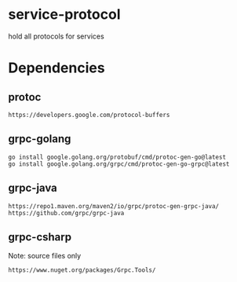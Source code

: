 # service-protocol
hold all protocols for services


# Dependencies

## protoc

```
https://developers.google.com/protocol-buffers
```

## grpc-golang

```
go install google.golang.org/protobuf/cmd/protoc-gen-go@latest
go install google.golang.org/grpc/cmd/protoc-gen-go-grpc@latest
```

## grpc-java

```
https://repo1.maven.org/maven2/io/grpc/protoc-gen-grpc-java/
https://github.com/grpc/grpc-java
```

## grpc-csharp

Note: source files only

```
https://www.nuget.org/packages/Grpc.Tools/
```
